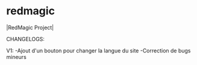 # redmagic
|RedMagic Project|

CHANGELOGS:

V1:
-Ajout d'un bouton pour changer la langue du site
-Correction de bugs mineurs
